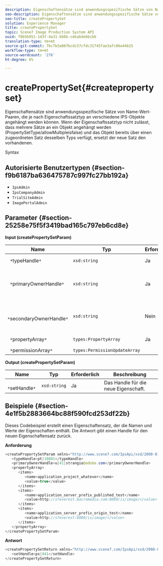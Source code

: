```yaml
---
description: Eigenschaftensätze sind anwendungsspezifische Sätze von Name-Wert-Paaren, die je nach Eigenschaftssatztyp an verschiedene IPS-Objekte angehängt werden können. Wenn der Eigenschaftssatztyp nicht zulässt, dass mehrere Sätze an ein Objekt angehängt werden (PropertySetType/allowMultipleisfalse) und das Objekt bereits über einen zugeordneten Satz desselben Typs verfügt, ersetzt der neue Satz den vorhandenen.
seo-description: Eigenschaftensätze sind anwendungsspezifische Sätze von Name-Wert-Paaren, die je nach Eigenschaftssatztyp an verschiedene IPS-Objekte angehängt werden können. Wenn der Eigenschaftssatztyp nicht zulässt, dass mehrere Sätze an ein Objekt angehängt werden (PropertySetType/allowMultipleisfalse) und das Objekt bereits über einen zugeordneten Satz desselben Typs verfügt, ersetzt der neue Satz den vorhandenen.
seo-title: createPropertySet
solution: Experience Manager
title: createPropertySet
topic: Scene7 Image Production System API
uuid: f0b5b951-143f-4a31-bb6b-cdeabdebbcbb
translation-type: tm+mt
source-git-commit: 7bc7b3a86fbcdc57cfdc31745fae3afc06e44b15
workflow-type: tm+mt
source-wordcount: '276'
ht-degree: 6%

---
```



# createPropertySet{#createpropertyset}

Eigenschaftensätze sind anwendungsspezifische Sätze von Name-Wert-Paaren, die je nach Eigenschaftssatztyp an verschiedene IPS-Objekte angehängt werden können. Wenn der Eigenschaftssatztyp nicht zulässt, dass mehrere Sätze an ein Objekt angehängt werden (PropertySetType/allowMultipleisfalse) und das Objekt bereits über einen zugeordneten Satz desselben Typs verfügt, ersetzt der neue Satz den vorhandenen.

Syntax

## Autorisierte Benutzertypen {#section-f9b6187ba636475787c997fc27bb192a}

* `IpsAdmin`
* `IpsCompanyAdmin`
* `TrialSiteAdmin`
* `ImagePortalAdmin`

## Parameter {#section-25258e75f5f3419bad165c797eb6cd8e}

**Input (createPropertySetParam)**

| Name | Typ | Erforderlich | Beschreibung |
|---|---|---|---|
| ` *`typeHandle`*` | `xsd:string` | Ja | Das Handle zum Eigenschaftssatztyp. |
| ` *`primaryOwnerHandle`*` | `xsd:string` | Ja | Das Handle für den primären Eigentümer der festgelegten Eigenschaft. |
| ` *`secondaryOwnerHandle`*` | `xsd:string` | Nein | Das Handle für den sekundären Eigentümer der festgelegten Eigenschaft. |
| ` *`propertyArray`*` | `types:PropertyArray` | Ja | Das Array der Eigenschaften. |
| ` *`permissionArray`*` | `types:PermissionUpdateArray` |  |  |

**Output (createPropertySetParam)**

| Name | Typ | Erforderlich | Beschreibung |
|---|---|---|---|
| ` *`setHandle`*` | `xsd:string` | Ja | Das Handle für die neue Eigenschaft. |

## Beispiele {#section-4e1f5b2883664bc88f590fcd253df22b}

Dieses Codebeispiel erstellt einen Eigenschaftensatz, der die Namen und Werte der Eigenschaften enthält. Die Antwort gibt einen Handle für den neuen Eigenschaftensatz zurück.

**Anforderung**

```java
<createPropertySetParam xmlns="http://www.scene7.com/IpsApi/xsd/2008-01-15">
   <typeHandle>pt|10801</typeHandle>
   <primaryOwnerHandle>u|41|strangio@adobe.com</primaryOwnerHandle>
   <propertyArray>
      <items>
         <name>application_project_whatever</name>
         <value>true</value>
      </items>
      <items>
         <name>application_server_prefix_published_test</name>
         <value>http://s7everest.macromedia.com:8080/is/image/</value>
      </items>
      <items>
         <name>application_server_prefix_origin_test</name>
         <value>http://s7everest:8080/is/image/</value>
      </items>
   </propertyArray>
</createPropertySetParam>
```

**Antwort**

```java
<createPropertySetReturn xmlns="http://www.scene7.com/IpsApi/xsd/2008-01-15">
   <setHandle>ps|941</setHandle>
</createPropertySetReturn>
```

